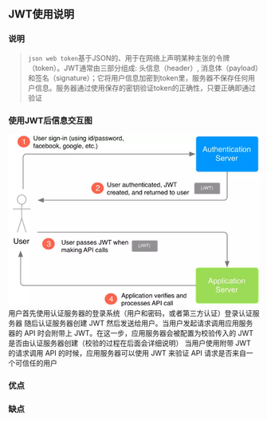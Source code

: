 ## JWT使用说明

### 说明
> `json web token`基于JSON的、用于在网络上声明某种主张的令牌（token）。JWT通常由三部分组成: 头信息（header）, 消息体（payload）和签名（signature）；它将用户信息加密到token里，服务器不保存任何用户信息。服务器通过使用保存的密钥验证token的正确性，只要正确即通过验证

### 使用JWT后信息交互图
![jwt信息交互图](../resource/jwt/jwt-jwt信息交互图.png)
用户首先使用认证服务器的登录系统（用户和密码，或者第三方认证）登录认证服务器
随后认证服务器创建 JWT 然后发送给用户。当用户发起请求调用应用服务器的 API 时会附带上 JWT。在这一步，应用服务器会被配置为校验传入的 JWT 是否由认证服务器创建（校验的过程在后面会详细说明）
当用户使用附带 JWT 的请求调用 API 的时候，应用服务器可以使用 JWT 来验证 API 请求是否来自一个可信任的用户

### 优点

### 缺点
